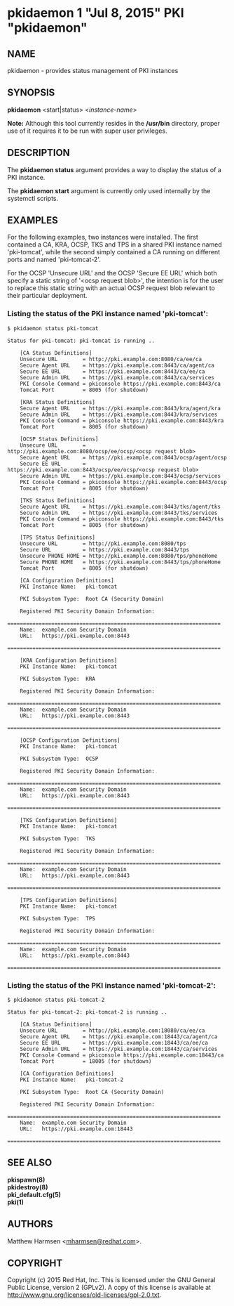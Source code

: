 # pkidaemon 1 "Jul 8, 2015" PKI "pkidaemon"

## NAME

pkidaemon - provides status management of PKI instances

## SYNOPSIS

**pkidaemon** &lt;start|status&gt; &lt;*instance-name*&gt;

**Note:** Although this tool currently resides in the **/usr/bin** directory,
proper use of it requires it to be run with super user privileges.

## DESCRIPTION

The **pkidaemon status** argument provides a way to display the status of a PKI instance.

The **pkidaemon start** argument is currently only used internally by the systemctl scripts.

## EXAMPLES

For the following examples, two instances were installed. 
The first contained a CA, KRA, OCSP, TKS and TPS in a shared PKI instance named 'pki-tomcat',
while the second simply contained a CA running on different ports and named 'pki-tomcat-2'.

For the OCSP 'Unsecure URL' and the OCSP 'Secure EE URL'
which both specify a static string of '&lt;ocsp request blob&gt;',
the intention is for the user to replace this static string
with an actual OCSP request blob relevant to their particular deployment.

### Listing the status of the PKI instance named 'pki-tomcat':

```
$ pkidaemon status pki-tomcat

Status for pki-tomcat: pki-tomcat is running ..

    [CA Status Definitions]
    Unsecure URL        = http://pki.example.com:8080/ca/ee/ca
    Secure Agent URL    = https://pki.example.com:8443/ca/agent/ca
    Secure EE URL       = https://pki.example.com:8443/ca/ee/ca
    Secure Admin URL    = https://pki.example.com:8443/ca/services
    PKI Console Command = pkiconsole https://pki.example.com:8443/ca
    Tomcat Port         = 8005 (for shutdown)

    [KRA Status Definitions]
    Secure Agent URL    = https://pki.example.com:8443/kra/agent/kra
    Secure Admin URL    = https://pki.example.com:8443/kra/services
    PKI Console Command = pkiconsole https://pki.example.com:8443/kra
    Tomcat Port         = 8005 (for shutdown)

    [OCSP Status Definitions]
    Unsecure URL        = http://pki.example.com:8080/ocsp/ee/ocsp/<ocsp request blob>
    Secure Agent URL    = https://pki.example.com:8443/ocsp/agent/ocsp
    Secure EE URL       = https://pki.example.com:8443/ocsp/ee/ocsp/<ocsp request blob>
    Secure Admin URL    = https://pki.example.com:8443/ocsp/services
    PKI Console Command = pkiconsole https://pki.example.com:8443/ocsp
    Tomcat Port         = 8005 (for shutdown)

    [TKS Status Definitions]
    Secure Agent URL    = https://pki.example.com:8443/tks/agent/tks
    Secure Admin URL    = https://pki.example.com:8443/tks/services
    PKI Console Command = pkiconsole https://pki.example.com:8443/tks
    Tomcat Port         = 8005 (for shutdown)

    [TPS Status Definitions]
    Unsecure URL        = http://pki.example.com:8080/tps
    Secure URL          = https://pki.example.com:8443/tps
    Unsecure PHONE HOME = http://pki.example.com:8080/tps/phoneHome
    Secure PHONE HOME   = https://pki.example.com:8443/tps/phoneHome
    Tomcat Port         = 8005 (for shutdown)

    [CA Configuration Definitions]
    PKI Instance Name:   pki-tomcat

    PKI Subsystem Type:  Root CA (Security Domain)

    Registered PKI Security Domain Information:
    ====================================================================
    Name:  example.com Security Domain
    URL:   https://pki.example.com:8443
    ====================================================================

    [KRA Configuration Definitions]
    PKI Instance Name:   pki-tomcat

    PKI Subsystem Type:  KRA

    Registered PKI Security Domain Information:
    ====================================================================
    Name:  example.com Security Domain
    URL:   https://pki.example.com:8443
    ====================================================================

    [OCSP Configuration Definitions]
    PKI Instance Name:   pki-tomcat

    PKI Subsystem Type:  OCSP

    Registered PKI Security Domain Information:
    ====================================================================
    Name:  example.com Security Domain
    URL:   https://pki.example.com:8443
    ====================================================================

    [TKS Configuration Definitions]
    PKI Instance Name:   pki-tomcat

    PKI Subsystem Type:  TKS

    Registered PKI Security Domain Information:
    ====================================================================
    Name:  example.com Security Domain
    URL:   https://pki.example.com:8443
    ====================================================================

    [TPS Configuration Definitions]
    PKI Instance Name:   pki-tomcat

    PKI Subsystem Type:  TPS

    Registered PKI Security Domain Information:
    ====================================================================
    Name:  example.com Security Domain
    URL:   https://pki.example.com:8443
    ====================================================================
```

### Listing the status of the PKI instance named 'pki-tomcat-2':

```
$ pkidaemon status pki-tomcat-2

Status for pki-tomcat-2: pki-tomcat-2 is running ..

    [CA Status Definitions]
    Unsecure URL        = http://pki.example.com:18080/ca/ee/ca
    Secure Agent URL    = https://pki.example.com:18443/ca/agent/ca
    Secure EE URL       = https://pki.example.com:18443/ca/ee/ca
    Secure Admin URL    = https://pki.example.com:18443/ca/services
    PKI Console Command = pkiconsole https://pki.example.com:18443/ca
    Tomcat Port         = 18005 (for shutdown)

    [CA Configuration Definitions]
    PKI Instance Name:   pki-tomcat-2

    PKI Subsystem Type:  Root CA (Security Domain)

    Registered PKI Security Domain Information:
    ====================================================================
    Name:  example.com Security Domain
    URL:   https://pki.example.com:18443
    ====================================================================
```

## SEE ALSO

**pkispawn(8)**  
**pkidestroy(8)**  
**pki_default.cfg(5)**  
**pki(1)**

## AUTHORS

Matthew Harmsen &lt;mharmsen@redhat.com&gt;.

## COPYRIGHT

Copyright (c) 2015 Red Hat, Inc.
This is licensed under the GNU General Public License, version 2 (GPLv2).
A copy of this license is available at http://www.gnu.org/licenses/old-licenses/gpl-2.0.txt.
